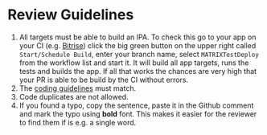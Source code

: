 # Review Guidelines
1. All targets must be able to build an IPA. To check this go to your app on your CI (e.g. [Bitrise](https://app.bitrise.io/)) click the big green button on the upper right called `Start/Schedule Build`, enter your branch name, select `MATRIXTestDeploy` from the workflow list and start it. It will build all app targets, runs the tests and builds the app. If all that works the chances are very high that your PR is able to be build by the CI without errors.
1. The [coding guidelines](./ios-coding-guidelines.md) must match.
1. Code duplicates are not allowed.
1. If you found a typo, copy the sentence, paste it in the Github comment and mark the typo using **bold** font. This makes it easier for the reviewer to find them if is e.g. a single word.
